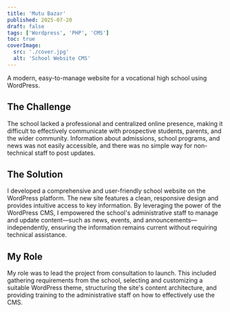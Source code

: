 ```yaml
---
title: 'Mutu Bazar'
published: 2025-07-20
draft: false
tags: ['Wordpress', 'PHP', 'CMS']
toc: true
coverImage:
  src: './cover.jpg'
  alt: 'School Website CMS'
---
```


A modern, easy-to-manage website for a vocational high school using WordPress.

## The Challenge
The school lacked a professional and centralized online presence, making it difficult to effectively communicate with prospective students, parents, and the wider community. Information about admissions, school programs, and news was not easily accessible, and there was no simple way for non-technical staff to post updates.

## The Solution
I developed a comprehensive and user-friendly school website on the WordPress platform. The new site features a clean, responsive design and provides intuitive access to key information. By leveraging the power of the WordPress CMS, I empowered the school's administrative staff to manage and update content—such as news, events, and announcements—independently, ensuring the information remains current without requiring technical assistance.

## My Role
My role was to lead the project from consultation to launch. This included gathering requirements from the school, selecting and customizing a suitable WordPress theme, structuring the site's content architecture, and providing training to the administrative staff on how to effectively use the CMS.